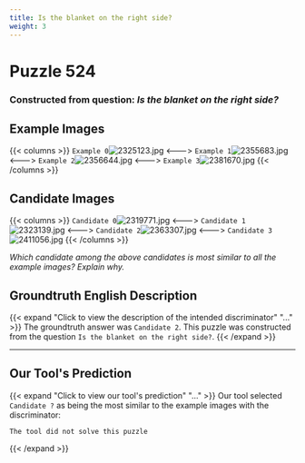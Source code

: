 ```yaml
---
title: Is the blanket on the right side?
weight: 3
---
```


# Puzzle 524
### Constructed from question: _Is the blanket on the right side?_


## Example Images
{{< columns >}}
`Example 0`![2325123.jpg](/gqa_images/2325123.jpg)
<--->
`Example 1`![2355683.jpg](/gqa_images/2355683.jpg)
<--->
`Example 2`![2356644.jpg](/gqa_images/2356644.jpg)
<--->
`Example 3`![2381670.jpg](/gqa_images/2381670.jpg)
{{< /columns >}}

## Candidate Images
{{< columns >}}
`Candidate 0`![2319771.jpg](/gqa_images/2319771.jpg)
<--->
`Candidate 1`![2323139.jpg](/gqa_images/2323139.jpg)
<--->
`Candidate 2`![2363307.jpg](/gqa_images/2363307.jpg)
<--->
`Candidate 3`![2411056.jpg](/gqa_images/2411056.jpg)
{{< /columns >}}

*Which candidate among the above candidates is most similar to all the example images? Explain why.*

## Groundtruth English Description

{{< expand "Click to view the description of the intended discriminator" "..." >}}
The groundtruth answer was `Candidate 2`. This puzzle was constructed from the question `Is the blanket on the right side?`.
{{< /expand >}}

---

## Our Tool's Prediction

{{< expand "Click to view our tool's prediction" "..." >}}
Our tool selected `Candidate ?` as being the most similar to the example images with the discriminator:
```plaintext
The tool did not solve this puzzle
```
{{< /expand >}}
